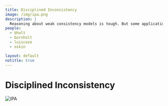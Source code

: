 ```yaml
---
title: Disciplined Inconsistency
image: /img/ipa.png
description: |
  Reasoning about weak consistency models is tough. But some applications must use weakly-consistent replication in order to scale or tolerate failures. Disciplined Inconsistency helps programmers express where and how their applications can tolerate error.
people:
  - bholt
  - bornholt
  - luisceze
  - oskin

layout: default
notitle: true
---
```

<style>
.content img { float: right; margin: 1em; width: 150px; }
</style>


# Disciplined Inconsistency
![IPA]({{site.base}}/img/ipa.png)
